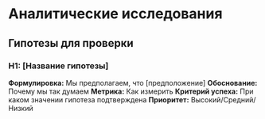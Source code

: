 # Аналитические исследования

## Гипотезы для проверки

### H1: [Название гипотезы]
**Формулировка:** Мы предполагаем, что [предположение]
**Обоснование:** Почему мы так думаем
**Метрика:** Как измерить
**Критерий успеха:** При каком значении гипотеза подтверждена
**Приоритет:** Высокий/Средний/Низкий
